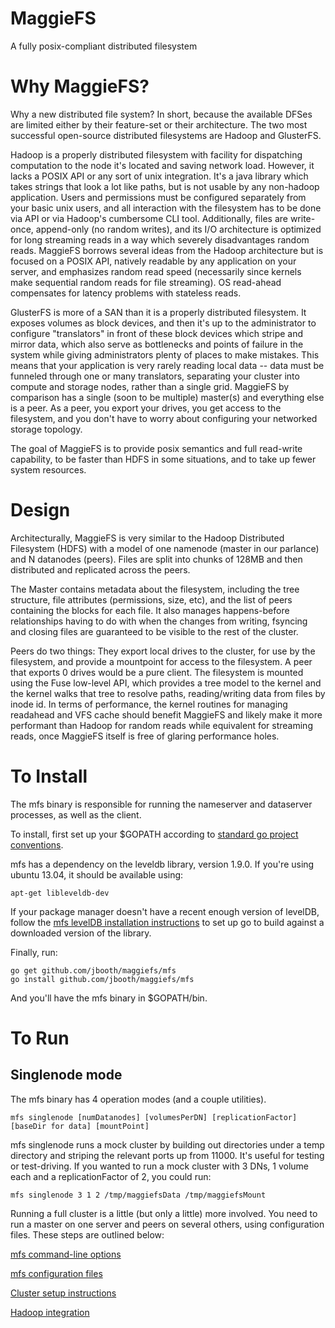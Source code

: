 MaggieFS
========

A fully posix-compliant distributed filesystem 

Why MaggieFS?
==
Why a new distributed file system?  In short, because the available DFSes are limited either by their feature-set or their architecture.  The two most successful open-source distributed filesystems are Hadoop and GlusterFS.  

Hadoop is a properly distributed filesystem with facility for dispatching computation to the node it's located and saving network load.  However, it lacks a POSIX API or any sort of unix integration.  It's a java library which takes strings that look a lot like paths, but is not usable by any non-hadoop application.  Users and permissions must be configured separately from your basic unix users, and all interaction with the filesystem has to be done via API or via Hadoop's cumbersome CLI tool.  Additionally, files are write-once, append-only (no random writes), and its I/O architecture is optimized for long streaming reads in a way which severely disadvantages random reads.  MaggieFS borrows several ideas from the Hadoop architecture but is focused on a POSIX API, natively readable by any application on your server, and emphasizes random read speed (necessarily since kernels make sequential random reads for file streaming).  OS read-ahead compensates for latency problems with stateless reads.

GlusterFS is more of a SAN than it is a properly distributed filesystem.  It exposes volumes as block devices, and then it's up to the administrator to configure "translators" in front of these block devices which stripe and mirror data, which also serve as bottlenecks and points of failure in the system while giving administrators plenty of places to make mistakes.    This means that your application is very rarely reading local data -- data must be funneled through one or many translators, separating your cluster into compute and storage nodes, rather than a single grid.  MaggieFS by comparison has a single (soon to be multiple) master(s) and everything else is a peer.  As a peer, you export your drives, you get access to the filesystem, and you don't have to worry about configuring your networked storage topology.  

The goal of MaggieFS is to provide posix semantics and full read-write capability, to be faster than HDFS in some situations, and to take up fewer system resources.

Design
==
Architecturally, MaggieFS is very similar to the Hadoop Distributed Filesystem (HDFS) with a model of one namenode (master in our parlance) and N datanodes (peers).  Files are split into chunks of 128MB and then distributed and replicated across the peers.  

The Master contains metadata about the filesystem, including the tree structure, file attributes (permissions, size, etc), and the list of peers containing the blocks for each file.  It also manages happens-before relationships having to do with when the changes from writing, fsyncing and closing files are guaranteed to be visible to the rest of the cluster.

Peers do two things:  They export local drives to the cluster, for use by the filesystem, and provide a mountpoint for access to the filesystem.  A peer that exports 0 drives would be a pure client.  The filesystem is mounted using the Fuse low-level API, which provides a tree model to the kernel and the kernel walks that tree to resolve paths, reading/writing data from files by inode id.  In terms of performance, the kernel routines for managing readahead and VFS cache should benefit MaggieFS and likely make it more performant than Hadoop for random reads while equivalent for streaming reads, once MaggieFS itself is free of glaring performance holes.


To Install
==

The mfs binary is responsible for running the nameserver and dataserver processes, as well as the client.

To install, first set up your $GOPATH according to [standard go project conventions](http://golang.org/doc/code.html).

mfs has a dependency on the leveldb library, version 1.9.0.  If you're using ubuntu 13.04, it should be available using:

    apt-get libleveldb-dev

If your package manager doesn't have a recent enough version of levelDB, follow the [mfs levelDB installation instructions](doc/leveldb.md) to set up go to build against a downloaded version of the library.

Finally, run:

    go get github.com/jbooth/maggiefs/mfs  
    go install github.com/jbooth/maggiefs/mfs 

And you'll have the mfs binary in $GOPATH/bin.

To Run
======

Singlenode mode
--------------

The mfs binary has 4 operation modes (and a couple utilities).

    mfs singlenode [numDatanodes] [volumesPerDN] [replicationFactor] [baseDir for data] [mountPoint] 

mfs singlenode runs a mock cluster by building out directories under a temp directory and striping the relevant ports up from 11000.  It's useful for testing or test-driving.  If you wanted to run a mock cluster with 3 DNs, 1 volume each and a replicationFactor of 2, you could run:

    mfs singlenode 3 1 2 /tmp/maggiefsData /tmp/maggiefsMount
    
Running a full cluster is a little (but only a little) more involved.  You need to run a master on one server and peers on several others, using configuration files.  These steps are outlined below:

[mfs command-line options](doc/commandline.md)

[mfs configuration files](doc/config.md)

[Cluster setup instructions](doc/cluster.md)

[Hadoop integration](https://github.com/jbooth/maggiefs-hadoop)
